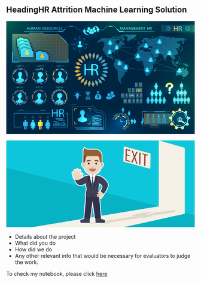 ## HeadingHR Attrition Machine Learning Solution

![HR Analytics](https://github.com/rupkohli/RupinderKohli-hr/blob/main/hr-analytics-10.jpg?raw=true)

![Attrition](https://github.com/rupkohli/RupinderKohli-hr/blob/main/Attrtion.png?raw=true)

 - Details about the project 
 - What did you do 
 - How did we do 
 - Any other relevant info that would be necessary for evaluators to judge the work.

To check my notebook, please click [here](https://github.com/rupkohli/RupinderKohli-hr/blob/main/HR_Analytics.ipynb)
